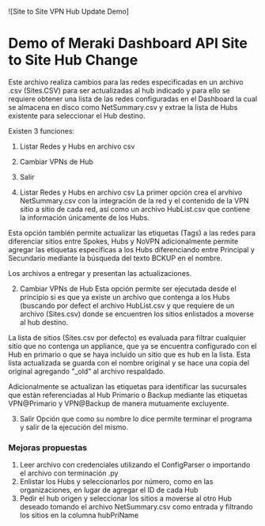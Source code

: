 ![Site to Site VPN Hub Update Demo]
# Demo of Meraki Dashboard API Site to Site Hub Change

Este archivo realiza cambios para las redes especificadas en un archivo .csv (Sites.CSV) para ser actualizadas al hub indicado y para ello se requiere obtener una lista de las redes configuradas en el Dashboard la cual se almacena en disco como NetSummary.csv y extrae la lista de Hubs existente para seleccionar el Hub destino.


Existen 3 funciones:

1) Listar Redes y Hubs en archivo csv
2) Cambiar VPNs de Hub
3) Salir 


1) Listar Redes y Hubs en archivo csv
 La primer opción crea el arvhivo NetSummary.csv con la integración de la red y el contenido de la VPN sitio a sitio de cada red, así como un archivo HubList.csv que contiene la información únicamente de los Hubs.

 Esta opción también permite actualizar las etiquetas (Tags) a las redes para diferenciar sitios entre Spokes, Hubs y NoVPN adicionalmente permite agregar las etiquetas específicas a los Hubs diferenciando entre Principal y  Secundario mediante la búsqueda del texto BCKUP en el nombre.

 Los archivos a entregar y presentan las actualizaciones.


2) Cambiar VPNs de Hub
 Esta opción permite ser ejecutada desde el principio si es que ya existe un archivo que contenga a los Hubs (buscando por defect el archivo HubList.csv y que requiere de un archivo (Sites.csv) donde se encuentren los sitios enlistados a moverse al hub destino.

 La lista de sitios (Sites.csv por defecto) es evaluada para filtrar cualquier sitio que no contenga un appliance, que ya se encuentra configurado con el Hub en primario  o que se haya incluido un sitio que es hub en la lista. Esta lista actualizada se guarda con el nombre original y se hace una copia del original agregando "_old" al archivo respaldado.

 Adicionalmente se actualizan las etiquetas para identificar las sucursales que están referenciadas al Hub Primario o Backup mediante las etiquetas VPN@Primario y VPN@Backup de manera mutuamente excluyente.


3) Salir
 Opción que como su nombre lo dice permite terminar el programa y salir de la ejecución del mismo.


### Mejoras propuestas

1. Leer archivo con credenciales utilizando el ConfigParser o importando el archivo con terminación .py
2. Enlistar los Hubs y seleccionarlos por número, como en las organizaciones, en lugar de agregar el ID de cada Hub
3. Pedir el hub origen y seleccionar los sitios a moverse al otro Hub deseado tomando el archivo NetSummary.csv como entrada y filtrando los sitios en la columna hubPriName